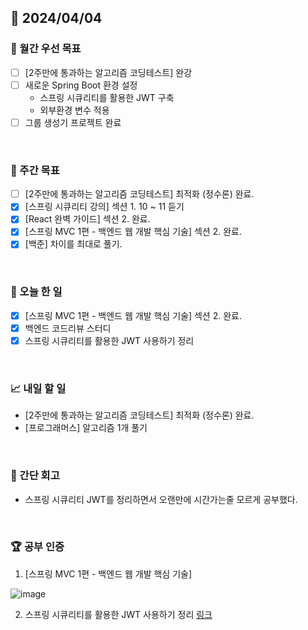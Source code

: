 ## 📅 2024/04/04

### 🚀 월간 우선 목표

- [ ] [2주만에 통과하는 알고리즘 코딩테스트] 완강
- [ ] 새로운 Spring Boot 환경 설정
  - 스프링 시큐리티를 활용한 JWT 구축
  - 외부환경 변수 적용
- [ ] 그룹 생성기 프로젝트 완료

<br />

### 👏 주간 목표

- [ ] [2주만에 통과하는 알고리즘 코딩테스트] 최적화 (정수론) 완료.
- [x] [스프링 시큐리티 강의] 섹션 1. 10 ~ 11 듣기
- [x] [React 완벽 가이드] 섹션 2. 완료.
- [x] [스프링 MVC 1편 - 백엔드 웹 개발 핵심 기술] 섹션 2. 완료.
- [x] [백준] 차이를 최대로 풀기.

<br />

### 💯 오늘 한 일

- [x] [스프링 MVC 1편 - 백엔드 웹 개발 핵심 기술] 섹션 2. 완료.
- [x] 백엔드 코드리뷰 스터디
- [x] 스프링 시큐리티를 활용한 JWT 사용하기 정리

<br />

### 📈 내일 할 일

- [2주만에 통과하는 알고리즘 코딩테스트] 최적화 (정수론) 완료.
- [프로그래머스] 알고리즘 1개 풀기

<br />

### 🤔 간단 회고

- 스프링 시큐리티 JWT를 정리하면서 오랜만에 시간가는줄 모르게 공부했다.

<br />

### 🏆 공부 인증

1. [스프링 MVC 1편 - 백엔드 웹 개발 핵심 기술]

![image](https://github.com/suld2495/TIL/assets/42727909/2d80883e-f5cd-4ad7-9fd2-447196d9c046)


2. 스프링 시큐리티를 활용한 JWT 사용하기 정리
   [링크](../../../Spring/시큐리티/스프링%20시큐리티로%20JWT%20구현하기.md)
